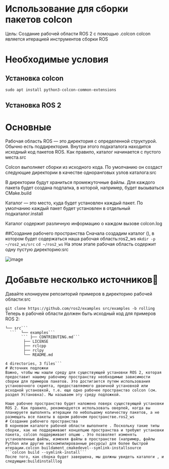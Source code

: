 # Использование для сборки пакетов colcon
Цель: Создание рабочей области ROS 2 с помощью .colcon
colcon является итерацией инструментов сборки ROS

# Необходимые условия
## Установка colcon
```sudo apt install python3-colcon-common-extensions```

## Установка ROS 2
# Основные
Рабочая область ROS — это директория с определенной структурой. Обычно есть поддиректория. Внутри этого подкаталога находится исходный код пакетов ROS. Как правило, каталог начинается с пустого места.src

Colcon выполняет сборки из исходного кода. По умолчанию он создаст следующие директории в качестве одноранговых узлов каталога:src

В директории будут храниться промежуточные файлы. Для каждого пакета будет создана подпапка, в которой, например, будет вызываться CMake.build

Каталог — это место, куда будет установлен каждый пакет. По умолчанию каждый пакет будет установлен в отдельный подкаталог.install

Каталог содержит различную информацию о каждом вызове colcon.log

##Создание рабочего пространства
Сначала создадим каталог (), в котором будет содержаться наша рабочая область:ros2_ws
```mkdir -p ~/ros2_ws/src```
```cd ~/ros2_ws```
На этом этапе рабочая область содержит одну пустую директорию:src


![image](https://i.postimg.cc/fyLTMRVH/2024-11-26-085504.png)


# Добавьте несколько источников
Давайте клонируем репозиторий примеров в директорию рабочей области:src

```git clone https://github.com/ros2/examples src/examples -b rolling```
Теперь в рабочей области должен быть исходный код для примеров ROS 2:

```.
└── src```
  ```  └── examples```
       ``` ├── CONTRIBUTING.md```
        ├── LICENSE
        ├── rclcpp
        ├── rclpy
        └── README.md

4 directories, 3 files```
# Источник подложки
Важно, чтобы мы нашли среду для существующей установки ROS 2, которая предоставит нашему рабочему пространству необходимые зависимости сборки для примеров пакетов. Это достигается путем использования установочного скрипта, предоставляемого двоичной установкой или исходной установкой, т.е. еще одно рабочее пространство colcon (см. раздел Установка). Мы называем эту среду подложкой.

Наше рабочее пространство будет наложено поверх существующей установки ROS 2. Как правило, рекомендуется использовать оверлей, когда вы планируете выполнять итерации по небольшому количеству пакетов, а не размещать все пакеты в одном рабочем пространстве.ros2_ws
# Создание рабочего пространства
В корневом каталоге рабочей области выполните . Поскольку такие типы сборки, как не поддерживают концепцию пространства и требуют установки пакета, colcon поддерживает опцию . Это позволяет изменять установленные файлы, изменяя файлы в пространстве (например, файлы Python или другие нескомпилированные ресурсы) для более быстрой итерации.colcon buildament_cmakedevel--symlink-installsource
```colcon build --symlink-install```
После того, как сборка будет завершена, мы должны увидеть каталоги , и следующие:buildinstalllog
